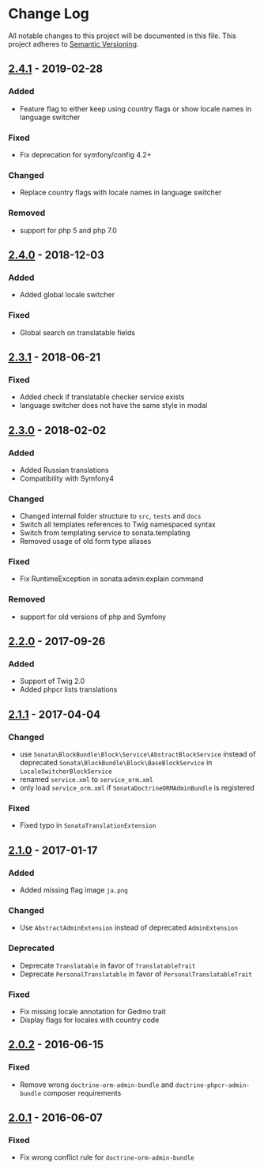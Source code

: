 # Change Log
All notable changes to this project will be documented in this file.
This project adheres to [Semantic Versioning](http://semver.org/).

## [2.4.1](https://github.com/sonata-project/SonataTranslationBundle/compare/2.4.0...2.4.1) - 2019-02-28
### Added
- Feature flag to either keep using country flags or show locale names in language switcher

### Fixed
- Fix deprecation for symfony/config 4.2+

### Changed
- Replace country flags with locale names in language switcher

### Removed
- support for php 5 and php 7.0

## [2.4.0](https://github.com/sonata-project/SonataTranslationBundle/compare/2.3.1...2.4.0) - 2018-12-03

### Added
- Added global locale switcher

### Fixed
- Global search on translatable fields

## [2.3.1](https://github.com/sonata-project/SonataTranslationBundle/compare/2.3.0...2.3.1) - 2018-06-21
### Fixed
- Added check if translatable checker service exists
- language switcher does not have the same style in modal

## [2.3.0](https://github.com/sonata-project/SonataTranslationBundle/compare/2.2.0...2.3.0) - 2018-02-02
### Added
- Added Russian translations
- Compatibility with Symfony4

### Changed
- Changed internal folder structure to `src`, `tests` and `docs`
- Switch all templates references to Twig namespaced syntax
- Switch from templating service to sonata.templating
- Removed usage of old form type aliases

### Fixed
- Fix RuntimeException in sonata:admin:explain command

### Removed
- support for old versions of php and Symfony

## [2.2.0](https://github.com/sonata-project/SonataTranslationBundle/compare/2.1.1...2.2.0) - 2017-09-26
### Added
- Support of Twig 2.0
- Added phpcr lists translations

## [2.1.1](https://github.com/sonata-project/SonataTranslationBundle/compare/2.1.0...2.1.1) - 2017-04-04
### Changed
- use `Sonata\BlockBundle\Block\Service\AbstractBlockService` instead of deprecated `Sonata\BlockBundle\Block\BaseBlockService` in `LocaleSwitcherBlockService`
- renamed `service.xml` to `service_orm.xml`
- only load `service_orm.xml` if `SonataDoctrineORMAdminBundle` is registered

### Fixed
- Fixed typo in `SonataTranslationExtension`

## [2.1.0](https://github.com/sonata-project/SonataTranslationBundle/compare/2.0.2...2.1.0) - 2017-01-17
### Added
- Added missing flag image `ja.png`

### Changed
- Use `AbstractAdminExtension` instead of deprecated `AdminExtension`

### Deprecated
- Deprecate `Translatable` in favor of `TranslatableTrait`
- Deprecate `PersonalTranslatable` in favor of `PersonalTranslatableTrait`

### Fixed
- Fix missing locale annotation for Gedmo trait
- Display flags for locales with country code

## [2.0.2](https://github.com/sonata-project/SonataTranslationBundle/compare/2.0.1...2.0.2) - 2016-06-15
### Fixed
- Remove wrong `doctrine-orm-admin-bundle` and `doctrine-phpcr-admin-bundle` composer requirements

## [2.0.1](https://github.com/sonata-project/SonataTranslationBundle/compare/2.0.0...2.0.1) - 2016-06-07
### Fixed
- Fix wrong conflict rule for `doctrine-orm-admin-bundle`
